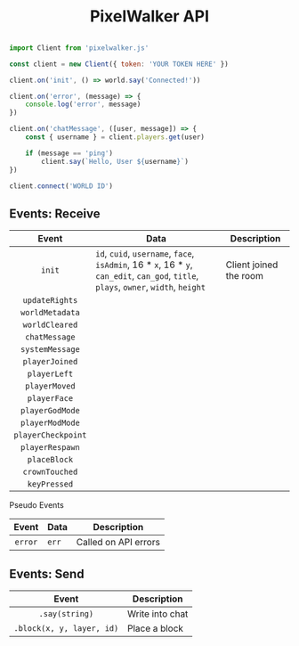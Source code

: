
<center><h1>PixelWalker API</h1></center>

```js

import Client from 'pixelwalker.js'

const client = new Client({ token: 'YOUR TOKEN HERE' })

client.on('init', () => world.say('Connected!'))

client.on('error', (message) => {
    console.log('error', message)
})

client.on('chatMessage', ([user, message]) => {
    const { username } = client.players.get(user)

    if (message == 'ping')
        client.say(`Hello, User ${username}`)
})

client.connect('WORLD ID')

```

## Events: Receive

| Event | Data | Description |
|:-:|-|-|
| `init` | `id`, `cuid`, `username`, `face`, `isAdmin`, 16 * `x`, 16 * `y`, `can_edit`, `can_god`, `title`, `plays`, `owner`, `width`, `height` | Client joined the room |
| `updateRights` |  | |
| `worldMetadata` |  | |
| `worldCleared` |  | |
| `chatMessage` |  | |
| `systemMessage` |  | |
| `playerJoined` |  | |
| `playerLeft` |  | |
| `playerMoved` |  | |
| `playerFace` |  | |
| `playerGodMode` |  | |
| `playerModMode` |  | |
| `playerCheckpoint` |  | |
| `playerRespawn` |  | |
| `placeBlock` |  | |
| `crownTouched` |  | |
| `keyPressed` |  | |

Pseudo Events

| Event | Data | Description |
|:-:|-|-|
| `error` | `err` | Called on API errors |

## Events: Send

| Event | Description |
|:-:|-|
| `.say(string)` | Write into chat |
| `.block(x, y, layer, id)` | Place a block |